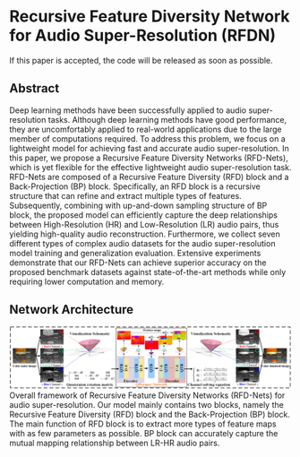 # Recursive Feature Diversity Network for Audio Super-Resolution (RFDN)
If this paper is accepted, the code will be released as soon as possible.
## Abstract
Deep learning methods have been successfully applied to audio super-resolution tasks. Although deep learning methods have good performance, they are uncomfortably applied to real-world applications due to the large member of computations required. To address this problem, we focus on a lightweight model for achieving fast and accurate audio super-resolution. In this paper, we propose a Recursive Feature Diversity Networks (RFD-Nets), which is yet flexible for the effective lightweight audio super-resolution task. RFD-Nets are composed of a Recursive Feature Diversity (RFD) block and a Back-Projection (BP) block. Specifically, an RFD block is a recursive structure that can refine and extract multiple types of features. Subsequently, combining with up-and-down sampling structure of BP block, the proposed model can efficiently capture the deep relationships between High-Resolution (HR) and Low-Resolution (LR) audio pairs, thus yielding high-quality audio reconstruction. Furthermore, we collect seven different types of complex audio datasets for the audio super-resolution model training and generalization evaluation. Extensive experiments demonstrate that our RFD-Nets can achieve superior accuracy on the proposed benchmark datasets against state-of-the-art methods while only requiring lower computation and memory.

## Network Architecture
![avatar](https://github.com/JiangBoCS/QFormer/blob/main/xuanzhuan.png)
Overall framework of Recursive Feature Diversity Networks (RFD-Nets) for audio super-resolution. Our model mainly contains two blocks, namely the Recursive Feature Diversity  (RFD) block and the Back-Projection (BP) block. The main function of RFD block is to extract more types of feature maps with as few parameters as possible. BP block can accurately capture the mutual mapping relationship between LR-HR audio pairs.
